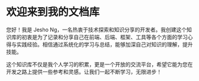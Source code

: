 # 欢迎来到我的文档库

您好！我是 Jesho Ng，一名热衷于技术探索和知识分享的开发者。我创建这个知识库的初衷是为了记录和分享自己在前端、后端、框架、工具等各个方面的学习心得与实践经验。相信通过系统化的学习与总结，能够加深自己对知识的理解，提升技能。

这个知识库不仅是我个人学习的积累，更是一个开放的交流平台，希望它能为您在开发之路上提供一些参考和灵感。让我们一起不断学习，无限进步！
